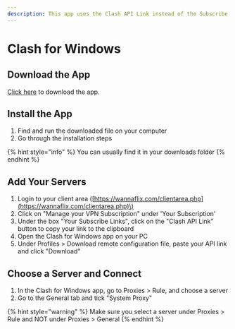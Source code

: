 ```yaml
---
description: This app uses the Clash API Link instead of the Subscribe Link
---
```


# Clash for Windows

## Download the App

[Click here](https://wannaflix.com/dl.php?type=d&id=7) to download the app.

## Install the App

1. Find and run the downloaded file on your computer
2. Go through the installation steps

{% hint style="info" %}
You can usually find it in your downloads folder
{% endhint %}

## Add Your Servers

1. Login to your client area \([https://wannaflix.com/clientarea.php](https://wannaflix.com/clientarea.php)\)
2. Click on "Manage your VPN Subscription" under 'Your Subscription'
3. Under the box "Your Subscribe Links", click on the "Clash API Link" button to copy your link to the clipboard
4. Open the Clash for Windows app on your PC
5. Under Profiles &gt; Download remote configuration file, paste your API link and click "Download"

## Choose a Server and Connect

1. In the Clash for Windows app, go to Proxies &gt; Rule, and choose a server
2. Go to the General tab and tick "System Proxy"

{% hint style="warning" %}
Make sure you select a server under Proxies &gt; Rule and NOT under Proxies &gt; General
{% endhint %}

